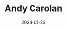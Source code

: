 ---
title: Andy Carolan
description: Andy is a talented illustrator and designer, every now and again he opens commission slots for profile pics. He's very friendly and created a profile pic for me in record time.
url: https://www.andycarolan.com/
date: 2024-01-23
rss: true
tags:
    - people
    - designer
---